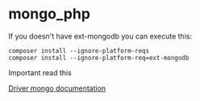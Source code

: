 # mongo_php


If you doesn't have ext-mongodb you can execute this:
```
composer install --ignore-platform-reqs
composer install --ignore-platform-req=ext-mongodb
```

Important read this

[Driver mongo documentation](https://www.php.net/manual/en/book.mongodb.php)
